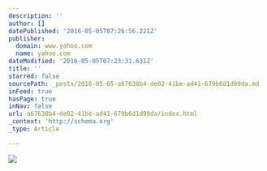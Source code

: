 ```yaml
---
description: ''
author: []
datePublished: '2016-05-05T07:26:56.221Z'
publisher:
  domain: www.yahoo.com
  name: yahoo.com
dateModified: '2016-05-05T07:23:31.631Z'
title: ''
starred: false
sourcePath: _posts/2016-05-05-a67638b4-de02-41be-ad41-679b6d1d99da.md
inFeed: true
hasPage: true
inNav: false
url: a67638b4-de02-41be-ad41-679b6d1d99da/index.html
_context: 'http://schema.org'
_type: Article

---
```

![](https://s.yimg.com/lo/api/res/1.2/fB3lfUZm3Goh1xuxUPQ.Qw--/YXBwaWQ9eW15O3E9NzU7dz02NDA7c209MQ--/http://slingstone.zenfs.com/offnetwork/5a5ae3af996889850858049525d7ccc1)